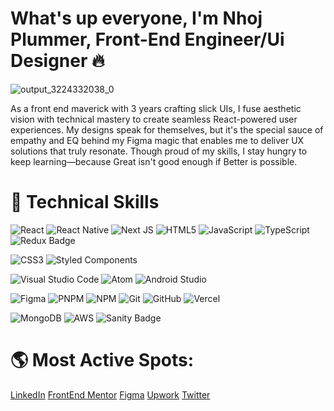 # What's up everyone, I'm Nhoj Plummer, Front-End Engineer/Ui Designer 🔥

<!--
**Nhoj-Plummer/nhoj-plummer** is a ✨ _special_ ✨ repository because its `README.md` (this file) appears on your GitHub profile.

Here are some ideas to get you started: 

<img  src="https://github.com/Nhoj-Plummer/nhoj-plummer/assets/48453616/4d147b99-3289-4d3c-93c4-367274c378bf"/>


- 🔭 I’m currently working on ...
- 🌱 I’m currently learning ...
- 👯 I’m looking to collaborate on ...
- 🤔 I’m looking for help with ...
- 💬 Ask me about ...
- 📫 How to reach me: ...
- 😄 Pronouns: ...
- ⚡ Fun fact: ...
-->
![output_3224332038_0](https://github.com/Nhoj-Plummer/nhoj-plummer/assets/48453616/85d51c83-9d04-4162-b1f9-bfd455abe7e6)

<p> As a front end maverick with 3 years crafting slick UIs, I fuse aesthetic vision with technical mastery to create seamless React-powered user experiences. My designs speak for themselves, but it's the special sauce of empathy and EQ behind my Figma magic that enables me to deliver UX solutions that truly resonate. Though proud of my skills, I stay hungry to keep learning—because Great isn't good enough if Better is possible.</p>


# 💼 Technical Skills
![React](https://img.shields.io/badge/react-%2320232a.svg?style=for-the-badge&logo=react&logoColor=%2361DAFB)
![React Native](https://img.shields.io/badge/react_native-%2320232a.svg?style=for-the-badge&logo=react&logoColor=%2361DAFB)
![Next JS](https://img.shields.io/badge/Next-black?style=for-the-badge&logo=next.js&logoColor=white)
![HTML5](https://img.shields.io/badge/html5-%23E34F26.svg?style=for-the-badge&logo=html5&logoColor=white)
![JavaScript](https://img.shields.io/badge/javascript-%23323330.svg?style=for-the-badge&logo=javascript&logoColor=%23F7DF1E)
![TypeScript](https://img.shields.io/badge/typescript-%23007ACC.svg?style=for-the-badge&logo=typescript&logoColor=white)
![Redux Badge](https://img.shields.io/badge/Redux-764ABC?logo=redux&logoColor=fff&style=for-the-badge)

![CSS3](https://img.shields.io/badge/css3-%231572B6.svg?style=for-the-badge&logo=css3&logoColor=white)
![Styled Components](https://img.shields.io/badge/styled--components-DB7093?style=for-the-badge&logo=styled-components&logoColor=white)

![Visual Studio Code](https://img.shields.io/badge/Visual%20Studio%20Code-0078d7.svg?style=for-the-badge&logo=visual-studio-code&logoColor=white)
![Atom](https://img.shields.io/badge/Atom-%2366595C.svg?style=for-the-badge&logo=atom&logoColor=white)
![Android Studio](https://img.shields.io/badge/Android%20Studio-3DDC84.svg?style=for-the-badge&logo=android-studio&logoColor=white)

![Figma](https://img.shields.io/badge/figma-%23F24E1E.svg?style=for-the-badge&logo=figma&logoColor=white)
![PNPM](https://img.shields.io/badge/pnpm-%234a4a4a.svg?style=for-the-badge&logo=pnpm&logoColor=f69220)
![NPM](https://img.shields.io/badge/NPM-%23CB3837.svg?style=for-the-badge&logo=npm&logoColor=white)
![Git](https://img.shields.io/badge/git-%23F05033.svg?style=for-the-badge&logo=git&logoColor=white)
![GitHub](https://img.shields.io/badge/github-%23121011.svg?style=for-the-badge&logo=github&logoColor=white)
![Vercel](https://img.shields.io/badge/vercel-%23000000.svg?style=for-the-badge&logo=vercel&logoColor=white)

![MongoDB](https://img.shields.io/badge/MongoDB-%234ea94b.svg?style=for-the-badge&logo=mongodb&logoColor=white)
![AWS](https://img.shields.io/badge/AWS-%23FF9900.svg?style=for-the-badge&logo=amazon-aws&logoColor=white)
![Sanity Badge](https://img.shields.io/badge/Sanity-F03E2F?logo=sanity&logoColor=fff&style=for-the-badge)

# 🌎 Most Active Spots:
<a href="https://www.linkedin.com/in/nhoj-plummer/">LinkedIn</a>
<a href="https://www.frontendmentor.io/profile/Nhoj-Plummer">FrontEnd Mentor</a>
<a href="https://www.figma.com/@NhojPlummer">Figma</a>
<a href="https://www.upwork.com/freelancers/~0149aea18f7fd63b5c?viewMode=1">Upwork</a>
<a href="https://twitter.com/NhojPlumme85863">Twitter</a>

